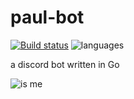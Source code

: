 # paul-bot
[![Build status](https://badge.buildkite.com/eaf8bd2512e818aed48d1bd28065aa2d9f8eaf52c2115da916.svg)](https://buildkite.com/beansquad/paul-bot)
![languages](https://img.shields.io/github/languages/count/BEANSQUAD/paul-bot.svg)

a discord bot written in Go

![is me](https://pbs.twimg.com/media/Bu7Bm2PIgAESkQn.jpg)
